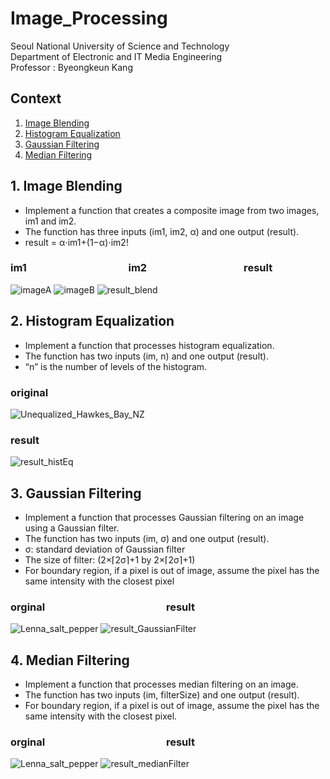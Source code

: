 # Image_Processing
Seoul National University of Science and Technology<br />
Department of Electronic and IT Media Engineering<br />
Professor : Byeongkeun Kang<br />
## Context
1. [Image Blending](#1-image_blending)
2. [Histogram Equalization](#2-histogram-equalization)
3. [Gaussian Filtering](#3-gaussian-filtering)
4. [Median Filtering](#4-median-filtering)
## 1. Image Blending
- Implement a function that creates a composite image from two images, im1 and im2.
- The function has three inputs (im1, im2, α) and one output (result). 
- result = α⋅im1+(1−α)⋅im2!<br />
### im1 &nbsp;&nbsp;&nbsp;&nbsp;&nbsp;&nbsp;&nbsp;&nbsp;&nbsp;&nbsp;&nbsp;&nbsp;&nbsp;&nbsp;&nbsp;&nbsp;&nbsp;&nbsp;&nbsp;&nbsp;&nbsp;&nbsp;&nbsp;&nbsp;&nbsp;&nbsp;&nbsp;&nbsp;&nbsp;&nbsp;&nbsp;&nbsp;&nbsp;&nbsp;&nbsp;&nbsp;&nbsp;&nbsp;&nbsp;&nbsp; im2 &nbsp;&nbsp;&nbsp;&nbsp;&nbsp;&nbsp;&nbsp;&nbsp;&nbsp;&nbsp;&nbsp;&nbsp;&nbsp;&nbsp;&nbsp;&nbsp;&nbsp;&nbsp;&nbsp;&nbsp;&nbsp;&nbsp;&nbsp;&nbsp;&nbsp;&nbsp;&nbsp;&nbsp;&nbsp;&nbsp;&nbsp;&nbsp;&nbsp;&nbsp;&nbsp;&nbsp;&nbsp;&nbsp; result<br />
![imageA](https://user-images.githubusercontent.com/90415099/147421680-bb43e796-0cf9-4db9-94a3-0bacffc4edf3.png)
![imageB](https://user-images.githubusercontent.com/90415099/147421720-89816649-2a6f-44b4-a54d-87e1b20281d3.png)
![result_blend](https://user-images.githubusercontent.com/90415099/147421774-77d2732e-a51c-4e74-9734-e030fcc00311.png)
## 2. Histogram Equalization
- Implement a function that processes histogram equalization.
- The function has two inputs (im, n) and one output (result).
- “n” is the number of levels of the histogram.
### original 
![Unequalized_Hawkes_Bay_NZ](https://user-images.githubusercontent.com/90415099/147421813-e6f11c03-3936-4648-8d59-66ae1d8dfb60.jpg)
### result
![result_histEq](https://user-images.githubusercontent.com/90415099/147421832-0fea70a7-5808-4676-98d9-e2c48e72d0e6.png)
## 3. Gaussian Filtering
- Implement a function that processes Gaussian filtering on an image using a Gaussian filter.
- The function has two inputs (im, σ) and one output (result).
- σ: standard deviation of Gaussian filter
- The size of filter: (2×⌈2σ⌉+1 by 2×⌈2σ⌉+1)
- For boundary region, if a pixel is out of image, assume the pixel has the same intensity with the closest pixel
### orginal &nbsp;&nbsp;&nbsp;&nbsp;&nbsp;&nbsp;&nbsp;&nbsp;&nbsp;&nbsp;&nbsp;&nbsp;&nbsp;&nbsp;&nbsp;&nbsp;&nbsp;&nbsp;&nbsp;&nbsp;&nbsp;&nbsp;&nbsp;&nbsp;&nbsp;&nbsp;&nbsp;&nbsp;&nbsp;&nbsp;&nbsp;&nbsp;&nbsp;&nbsp;&nbsp;&nbsp;&nbsp;&nbsp;&nbsp;&nbsp;&nbsp;&nbsp;&nbsp;&nbsp;&nbsp;&nbsp;&nbsp;&nbsp;&nbsp;result
![Lenna_salt_pepper](https://user-images.githubusercontent.com/90415099/147422098-d0945ac0-37b9-4f90-8370-2a81200de076.png)
![result_GaussianFilter](https://user-images.githubusercontent.com/90415099/147422101-ef9f561f-0a02-478d-8050-c37726fca5c0.png)
## 4. Median Filtering
- Implement a function that processes median filtering on an image.
- The function has two inputs (im, filterSize) and one output (result).
- For boundary region, if a pixel is out of image, assume the pixel has the same intensity with the closest pixel.
### orginal &nbsp;&nbsp;&nbsp;&nbsp;&nbsp;&nbsp;&nbsp;&nbsp;&nbsp;&nbsp;&nbsp;&nbsp;&nbsp;&nbsp;&nbsp;&nbsp;&nbsp;&nbsp;&nbsp;&nbsp;&nbsp;&nbsp;&nbsp;&nbsp;&nbsp;&nbsp;&nbsp;&nbsp;&nbsp;&nbsp;&nbsp;&nbsp;&nbsp;&nbsp;&nbsp;&nbsp;&nbsp;&nbsp;&nbsp;&nbsp;&nbsp;&nbsp;&nbsp;&nbsp;&nbsp;&nbsp;&nbsp;&nbsp;&nbsp;result
![Lenna_salt_pepper](https://user-images.githubusercontent.com/90415099/147422148-1646917c-5ce7-4096-84a3-26ed642d9acf.png)
![result_medianFilter](https://user-images.githubusercontent.com/90415099/147422150-0e3c036f-51a5-404d-a1d1-334593ae8be0.png)
